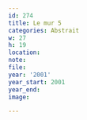 ```yaml
---
id: 274
title: Le mur 5
categories: Abstrait
w: 27
h: 19
location:
note:
file:
year: '2001'
year_start: 2001
year_end:
image:

---
```

